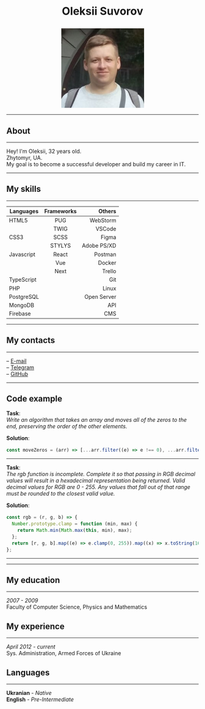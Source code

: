 <h1><p align="center"> 
   Oleksii Suvorov
</p></h1>
<p align="center">
  <img src="avatar.jpg" />
</p>

---

## **About**

---

Hey! I'm Oleksii, 32 years old.  
Zhytomyr, UA.  
My goal is to become a successful developer
and build my career in IT.

---

## **My skills**

---

| Languages  | Frameworks |      Others |
| ---------- | :--------: | ----------: |
| HTML5      |    PUG     |    WebStorm |
|            |    TWIG    |      VSCode |
| CSS3       |    SCSS    |       Figma |
|            |   STYLYS   | Adobe PS/XD |
| Javascript |   React    |     Postman |
|            |    Vue     |      Docker |
|            |    Next    |      Trello |
| TypeScript |            |         Git |
| PHP        |            |       Linux |
| PostgreSQL |            | Open Server |
| MongoDB    |            |         API |
| Firebase   |            |         CMS |

---

## **My contacts**

---

– [E-mail](danhalf@urk.net)  
– [Telegram](https://t.me/Suvorov_Aleks)  
– [GitHub](https://github.com/Danhalf)

---

## **Code example**

**Task**:  
_Write an algorithm that takes an array and moves all of the zeros to the end, preserving the order of the other elements._

**Solution**:

```javascript
const moveZeros = (arr) => [...arr.filter((e) => e !== 0), ...arr.filter((e) => e === 0)];
```

---

**Task**:  
_The rgb function is incomplete. Complete it so that passing in RGB decimal values will result in a hexadecimal representation being returned. Valid decimal values for RGB are 0 - 255. Any values that fall out of that range must be rounded to the closest valid value._

**Solution**:

```javascript
const rgb = (r, g, b) => {
  Number.prototype.clamp = function (min, max) {
    return Math.min(Math.max(this, min), max);
  };
  return [r, g, b].map((e) => e.clamp(0, 255)).map((x) => x.toString(16).padStart(2, '0')).join``.toUpperCase();
};
```

---

---

## **My education**

---

_2007 - 2009_  
Faculty of Computer Science, Physics and Mathematics

## **My experience**

---

_April 2012 - current_  
Sys. Administration, Armed Forces of Ukraine

## **Languages**

---

**Ukranian** - _Native_  
**English** - _Pre-Intermediate_
